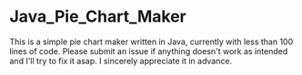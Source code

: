 # Java_Pie_Chart_Maker
This is a simple pie chart maker written in Java, currently with less than 100 lines of code. 
Please submit an issue if anything doesn't work as intended and I'll try to fix it asap. 
I sincerely appreciate it in advance. 
